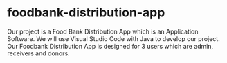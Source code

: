 # foodbank-distribution-app
Our project is a Food Bank Distribution App which is an Application Software. We will use Visual Studio Code with Java to develop our project. Our Foodbank Distribution App is designed for 3 users which are admin, receivers and donors. 
